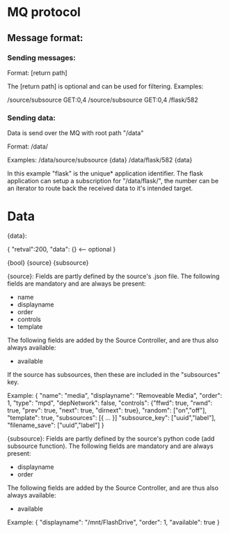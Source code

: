 # MQ protocol

## Message format:

### Sending messages:

Format: <path> <command> [return path]

The [return path] is optional and can be used for filtering.
Examples:

/source/subsource GET:0,4
/source/subsource GET:0,4 /flask/582

### Sending data:

Data is send over the MQ with root path "/data"

Format: /data/<path> <data>

Examples:
/data/source/subsource {data}
/data/flask/582 {data}

In this example "flask" is the unique* application identifier.
The flask application can setup a subscription for "/data/flask/", the number can be an iterator to route back the received data to it's intended target.

# Data
{data}:

{
 "retval":200,
 "data": {}		<-- optional
}


{bool}
{source}
{subsource}


{source}:
Fields are partly defined by the source's .json file. The following fields are mandatory and are always be present:
 - name
 - displayname
 - order
 - controls
 - template

The following fields are added by the Source Controller, and are thus also always available:
 - available

If the source has subsources, then these are included in the "subsources" key.

Example:
{ "name": "media",
  "displayname": "Removeable Media",
  "order": 1,
  "type": "mpd",
  "depNetwork": false,
  "controls": {"ffwd": true, "rwnd": true, "prev": true, "next": true, "dirnext": true},
  "random": ["on","off"],
  "template": true,
  "subsources": [{ ... }]
  "subsource_key": ["uuid","label"],
  "filename_save": ["uuid","label"]
}

{subsource}:
Fields are partly defined by the source's python code (add subsource function). The following fields are mandatory and are always present:
 - displayname
 - order

The following fields are added by the Source Controller, and are thus also always available:
 - available

Example:
{ "displayname": "/mnt/FlashDrive",
  "order": 1,
  "available": true
}
